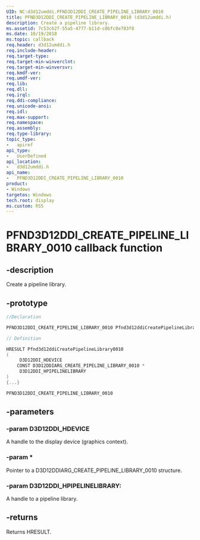 ```yaml
---
UID: NC:d3d12umddi.PFND3D12DDI_CREATE_PIPELINE_LIBRARY_0010
title: PFND3D12DDI_CREATE_PIPELINE_LIBRARY_0010 (d3d12umddi.h)
description: Create a pipeline library.
ms.assetid: 7c53cb2f-55a5-4777-b11d-c0bfc0e703f8
ms.date: 10/19/2018
ms.topic: callback
req.header: d3d12umddi.h
req.include-header:
req.target-type:
req.target-min-winverclnt:
req.target-min-winversvr:
req.kmdf-ver:
req.umdf-ver:
req.lib:
req.dll:
req.irql: 
req.ddi-compliance:
req.unicode-ansi:
req.idl:
req.max-support:
req.namespace:
req.assembly:
req.type-library: 
topic_type: 
-	apiref
api_type: 
-	UserDefined
api_location: 
-	d3d12umddi.h
api_name: 
-	PFND3D12DDI_CREATE_PIPELINE_LIBRARY_0010
product: 
- Windows
targetos: Windows
tech.root: display
ms.custom: RS5
---
```


# PFND3D12DDI_CREATE_PIPELINE_LIBRARY_0010 callback function

## -description

Create a pipeline library.

## -prototype

```cpp
//Declaration

PFND3D12DDI_CREATE_PIPELINE_LIBRARY_0010 Pfnd3d12ddiCreatePipelineLibrary0010; 

// Definition

HRESULT Pfnd3d12ddiCreatePipelineLibrary0010 
(
	 D3D12DDI_HDEVICE
	CONST D3D12DDIARG_CREATE_PIPELINE_LIBRARY_0010 *
	 D3D12DDI_HPIPELINELIBRARY
)
{...}

PFND3D12DDI_CREATE_PIPELINE_LIBRARY_0010 


```

## -parameters

### -param D3D12DDI_HDEVICE  

A handle to the display device (graphics context).
 
### -param *

Pointer to a D3D12DDIARG_CREATE_PIPELINE_LIBRARY_0010 structure.

### -param D3D12DDI_HPIPELINELIBRARY: 

A handle to a pipeline library.

## -returns

Returns HRESULT.
